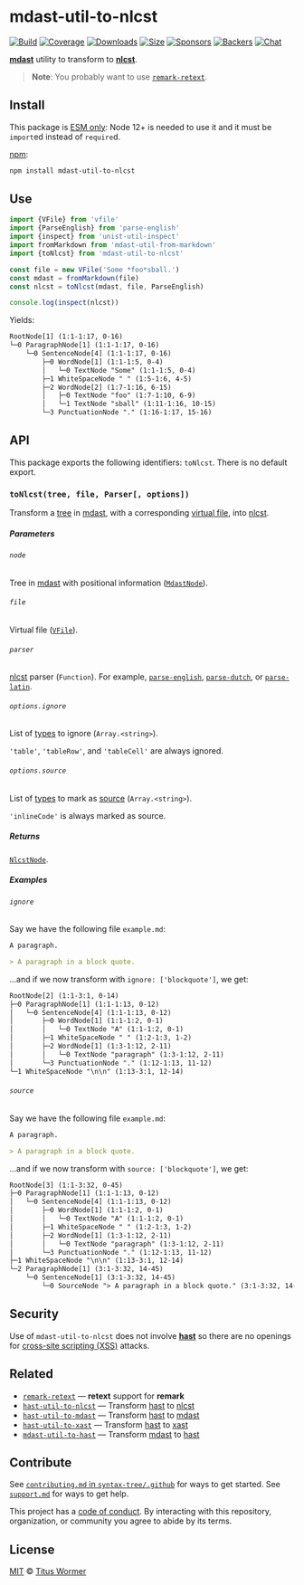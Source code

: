 # mdast-util-to-nlcst

[![Build][build-badge]][build]
[![Coverage][coverage-badge]][coverage]
[![Downloads][downloads-badge]][downloads]
[![Size][size-badge]][size]
[![Sponsors][sponsors-badge]][collective]
[![Backers][backers-badge]][collective]
[![Chat][chat-badge]][chat]

[**mdast**][mdast] utility to transform to [**nlcst**][nlcst].

> **Note**: You probably want to use [`remark-retext`][remark-retext].

## Install

This package is [ESM only](https://gist.github.com/sindresorhus/a39789f98801d908bbc7ff3ecc99d99c):
Node 12+ is needed to use it and it must be `import`ed instead of `require`d.

[npm][]:

```sh
npm install mdast-util-to-nlcst
```

## Use

```js
import {VFile} from 'vfile'
import {ParseEnglish} from 'parse-english'
import {inspect} from 'unist-util-inspect'
import fromMarkdown from 'mdast-util-from-markdown'
import {toNlcst} from 'mdast-util-to-nlcst'

const file = new VFile('Some *foo*sball.')
const mdast = fromMarkdown(file)
const nlcst = toNlcst(mdast, file, ParseEnglish)

console.log(inspect(nlcst))
```

Yields:

```txt
RootNode[1] (1:1-1:17, 0-16)
└─0 ParagraphNode[1] (1:1-1:17, 0-16)
    └─0 SentenceNode[4] (1:1-1:17, 0-16)
        ├─0 WordNode[1] (1:1-1:5, 0-4)
        │   └─0 TextNode "Some" (1:1-1:5, 0-4)
        ├─1 WhiteSpaceNode " " (1:5-1:6, 4-5)
        ├─2 WordNode[2] (1:7-1:16, 6-15)
        │   ├─0 TextNode "foo" (1:7-1:10, 6-9)
        │   └─1 TextNode "sball" (1:11-1:16, 10-15)
        └─3 PunctuationNode "." (1:16-1:17, 15-16)
```

## API

This package exports the following identifiers: `toNlcst`.
There is no default export.

### `toNlcst(tree, file, Parser[, options])`

Transform a [tree][] in [mdast][], with a corresponding [virtual file][vfile],
into [nlcst][].

##### Parameters

###### `node`

Tree in [mdast][] with positional information ([`MdastNode`][mdastnode]).

###### `file`

Virtual file ([`VFile`][vfile]).

###### `parser`

[nlcst][] parser (`Function`).
For example, [`parse-english`][english], [`parse-dutch`][dutch], or
[`parse-latin`][latin].

###### `options.ignore`

List of [types][type] to ignore (`Array.<string>`).

`'table'`, `'tableRow'`, and `'tableCell'` are always ignored.

###### `options.source`

List of [types][type] to mark as [source][] (`Array.<string>`).

`'inlineCode'` is always marked as source.

##### Returns

[`NlcstNode`][nlcstnode].

##### Examples

###### `ignore`

Say we have the following file `example.md`:

```md
A paragraph.

> A paragraph in a block quote.
```

…and if we now transform with `ignore: ['blockquote']`, we get:

```txt
RootNode[2] (1:1-3:1, 0-14)
├─0 ParagraphNode[1] (1:1-1:13, 0-12)
│   └─0 SentenceNode[4] (1:1-1:13, 0-12)
│       ├─0 WordNode[1] (1:1-1:2, 0-1)
│       │   └─0 TextNode "A" (1:1-1:2, 0-1)
│       ├─1 WhiteSpaceNode " " (1:2-1:3, 1-2)
│       ├─2 WordNode[1] (1:3-1:12, 2-11)
│       │   └─0 TextNode "paragraph" (1:3-1:12, 2-11)
│       └─3 PunctuationNode "." (1:12-1:13, 11-12)
└─1 WhiteSpaceNode "\n\n" (1:13-3:1, 12-14)
```

###### `source`

Say we have the following file `example.md`:

```md
A paragraph.

> A paragraph in a block quote.
```

…and if we now transform with `source: ['blockquote']`, we get:

```txt
RootNode[3] (1:1-3:32, 0-45)
├─0 ParagraphNode[1] (1:1-1:13, 0-12)
│   └─0 SentenceNode[4] (1:1-1:13, 0-12)
│       ├─0 WordNode[1] (1:1-1:2, 0-1)
│       │   └─0 TextNode "A" (1:1-1:2, 0-1)
│       ├─1 WhiteSpaceNode " " (1:2-1:3, 1-2)
│       ├─2 WordNode[1] (1:3-1:12, 2-11)
│       │   └─0 TextNode "paragraph" (1:3-1:12, 2-11)
│       └─3 PunctuationNode "." (1:12-1:13, 11-12)
├─1 WhiteSpaceNode "\n\n" (1:13-3:1, 12-14)
└─2 ParagraphNode[1] (3:1-3:32, 14-45)
    └─0 SentenceNode[1] (3:1-3:32, 14-45)
        └─0 SourceNode "> A paragraph in a block quote." (3:1-3:32, 14-45)
```

## Security

Use of `mdast-util-to-nlcst` does not involve [**hast**][hast] so there are no
openings for [cross-site scripting (XSS)][xss] attacks.

## Related

*   [`remark-retext`][remark-retext]
    — **retext** support for **remark**
*   [`hast-util-to-nlcst`](https://github.com/syntax-tree/hast-util-to-nlcst)
    — Transform [hast][] to [nlcst][]
*   [`hast-util-to-mdast`](https://github.com/syntax-tree/hast-util-to-mdast)
    — Transform [hast][] to [mdast][]
*   [`hast-util-to-xast`](https://github.com/syntax-tree/hast-util-to-xast)
    — Transform [hast][] to [xast][]
*   [`mdast-util-to-hast`](https://github.com/syntax-tree/mdast-util-to-hast)
    — Transform [mdast][] to [hast][]

## Contribute

See [`contributing.md` in `syntax-tree/.github`][contributing] for ways to get
started.
See [`support.md`][support] for ways to get help.

This project has a [code of conduct][coc].
By interacting with this repository, organization, or community you agree to
abide by its terms.

## License

[MIT][license] © [Titus Wormer][author]

<!-- Definitions -->

[build-badge]: https://github.com/syntax-tree/mdast-util-to-nlcst/workflows/main/badge.svg

[build]: https://github.com/syntax-tree/mdast-util-to-nlcst/actions

[coverage-badge]: https://img.shields.io/codecov/c/github/syntax-tree/mdast-util-to-nlcst.svg

[coverage]: https://codecov.io/github/syntax-tree/mdast-util-to-nlcst

[downloads-badge]: https://img.shields.io/npm/dm/mdast-util-to-nlcst.svg

[downloads]: https://www.npmjs.com/package/mdast-util-to-nlcst

[size-badge]: https://img.shields.io/bundlephobia/minzip/mdast-util-to-nlcst.svg

[size]: https://bundlephobia.com/result?p=mdast-util-to-nlcst

[sponsors-badge]: https://opencollective.com/unified/sponsors/badge.svg

[backers-badge]: https://opencollective.com/unified/backers/badge.svg

[collective]: https://opencollective.com/unified

[chat-badge]: https://img.shields.io/badge/chat-discussions-success.svg

[chat]: https://github.com/syntax-tree/unist/discussions

[npm]: https://docs.npmjs.com/cli/install

[license]: license

[author]: https://wooorm.com

[contributing]: https://github.com/syntax-tree/.github/blob/HEAD/contributing.md

[support]: https://github.com/syntax-tree/.github/blob/HEAD/support.md

[coc]: https://github.com/syntax-tree/.github/blob/HEAD/code-of-conduct.md

[mdast]: https://github.com/syntax-tree/mdast

[nlcst]: https://github.com/syntax-tree/nlcst

[hast]: https://github.com/syntax-tree/hast

[xast]: https://github.com/syntax-tree/xast

[remark-retext]: https://github.com/remarkjs/remark-retext

[vfile]: https://github.com/vfile/vfile

[english]: https://github.com/wooorm/parse-english

[latin]: https://github.com/wooorm/parse-latin

[dutch]: https://github.com/wooorm/parse-dutch

[type]: https://github.com/syntax-tree/mdast#ast

[source]: https://github.com/syntax-tree/nlcst#source

[tree]: https://github.com/syntax-tree/unist#tree

[mdastnode]: https://github.com/syntax-tree/mdast#nodes

[nlcstnode]: https://github.com/syntax-tree/nlcst#nodes

[xss]: https://en.wikipedia.org/wiki/Cross-site_scripting

